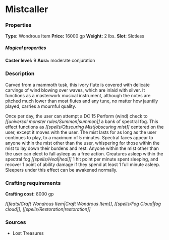﻿---
Title: "Mistcaller"
Type: "Wondrous Item"
Price: "16000 gp"
Weight: "2 lbs."
Slot: "Slotless"
Caster level: "9"
Aura: "moderate conjuration"
Description: |
  "Carved from a mammoth tusk, this ivory flute is covered with delicate carvings of wind blowing over waves, which are inlaid with silver. It functions as a masterwork musical instrument, although the notes are pitched much lower than most flutes and any tune, no matter how jauntily played, carries a mournful quality.
  Once per day, the user can attempt a DC 15 Perform (wind) check to summon a bank of spectral fog. This effect functions as _obscuring mist_ centered on the user, except it moves with the user. The mist lasts for as long as the user continues to play, to a maximum of 5 minutes. Spectral faces appear to anyone within the mist other than the user, whispering for those within the mist to lay down their burdens and rest. Anyone within the mist other than the user can elect to fall asleep as a free action. Creatures asleep within the spectral fog heal 1 hit point per minute spent sleeping, and recover 1 point of ability damage if they spend at least 1 full minute asleep. Sleepers under this effect can be awakened normally."
Crafting cost: "8000 gp"
Sources: "['Lost Treasures']"
---

# Mistcaller

### Properties

**Type:** Wondrous Item **Price:** 16000 gp **Weight:** 2 lbs. **Slot:** Slotless

##### Magical properties

**Caster level:** 9 **Aura:** moderate conjuration

### Description

Carved from a mammoth tusk, this ivory flute is covered with delicate carvings of wind blowing over waves, which are inlaid with silver. It functions as a masterwork musical instrument, although the notes are pitched much lower than most flutes and any tune, no matter how jauntily played, carries a mournful quality.

Once per day, the user can attempt a DC 15 Perform (wind) check to _[[universal monster rules/Summon|summon]]_ a bank of spectral fog. This effect functions as _[[spells/Obscuring Mist|obscuring mist]]_ centered on the user, except it moves with the user. The mist lasts for as long as the user continues to play, to a maximum of 5 minutes. Spectral faces appear to anyone within the mist other than the user, whispering for those within the mist to lay down their burdens and rest. Anyone within the mist other than the user can elect to fall asleep as a free action. Creatures asleep within the spectral fog _[[spells/Heal|heal]]_ 1 hit point per minute spent sleeping, and recover 1 point of ability damage if they spend at least 1 full minute asleep. Sleepers under this effect can be awakened normally.

### Crafting requirements

**Crafting cost:** 8000 gp

_[[feats/Craft Wondrous Item|Craft Wondrous Item]]_, _[[spells/Fog Cloud|fog cloud]]_, _[[spells/Restoration|restoration]]_

### Sources

* Lost Treasures